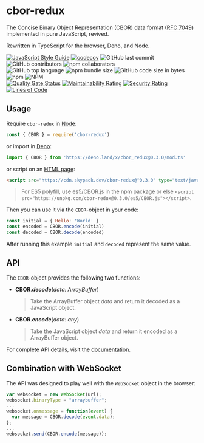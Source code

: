 # cbor-redux

The Concise Binary Object Representation (CBOR) data format ([RFC 7049](http://tools.ietf.org/html/rfc7049)) implemented in pure JavaScript, revived.

Rewritten in TypeScript for the browser, Deno, and Node.

[![JavaScript Style Guide](https://img.shields.io/badge/code_style-standard-brightgreen.svg)](https://github.com/standard/eslint-config-standard-with-typescript)
[![codecov](https://codecov.io/gh/aaronhuggins/cbor-redux/branch/master/graph/badge.svg)](https://codecov.io/gh/aaronhuggins/cbor-redux)
![GitHub last commit](https://img.shields.io/github/last-commit/aaronhuggins/cbor-redux)
![GitHub contributors](https://img.shields.io/github/contributors/aaronhuggins/cbor-redux)
![npm collaborators](https://img.shields.io/npm/collaborators/cbor-redux)<br />
![GitHub top language](https://img.shields.io/github/languages/top/aaronhuggins/cbor-redux)
![npm bundle size](https://img.shields.io/bundlephobia/min/cbor-redux)
![GitHub code size in bytes](https://img.shields.io/github/languages/code-size/aaronhuggins/cbor-redux)
![npm](https://img.shields.io/npm/dw/cbor-redux)
![NPM](https://img.shields.io/npm/l/cbor-redux)<br />
[![Quality Gate Status](https://sonarcloud.io/api/project_badges/measure?project=aaronhuggins_cbor-redux&metric=alert_status)](https://sonarcloud.io/dashboard?id=aaronhuggins_cbor-redux)
[![Maintainability Rating](https://sonarcloud.io/api/project_badges/measure?project=aaronhuggins_cbor-redux&metric=sqale_rating)](https://sonarcloud.io/dashboard?id=aaronhuggins_cbor-redux)
[![Security Rating](https://sonarcloud.io/api/project_badges/measure?project=aaronhuggins_cbor-redux&metric=security_rating)](https://sonarcloud.io/dashboard?id=aaronhuggins_cbor-redux)
[![Lines of Code](https://sonarcloud.io/api/project_badges/measure?project=aaronhuggins_cbor-redux&metric=ncloc)](https://sonarcloud.io/dashboard?id=aaronhuggins_cbor-redux)

## Usage

Require `cbor-redux` in [Node](https://www.npmjs.com/package/cbor-redux):
```javascript
const { CBOR } = require('cbor-redux')
```

or import in [Deno](https://deno.land/x/cbor_redux):
```javascript
import { CBOR } from 'https://deno.land/x/cbor_redux@0.3.0/mod.ts'
```

or script on an [HTML page](https://www.skypack.dev/npm/cbor-redux):
```html
<script src="https://cdn.skypack.dev/cbor-redux@^0.3.0" type="text/javascript"></script>
```
> For ES5 polyfill, use es5/CBOR.js in the npm package or else `<script src="https://unpkg.com/cbor-redux@0.3.0/es5/CBOR.js"></script>`.

Then you can use it via the `CBOR`-object in your code:

```javascript
const initial = { Hello: 'World' }
const encoded = CBOR.encode(initial)
const decoded = CBOR.decode(encoded)
```

After running this example `initial` and `decoded` represent the same value.

## API

The `CBOR`-object provides the following two functions:

- **CBOR**._**decode**_(_data: ArrayBuffer_)
  > Take the ArrayBuffer object _data_ and return it decoded as a JavaScript object.

- **CBOR**._**encode**_(_data: any_)
  > Take the JavaScript object _data_ and return it encoded as a ArrayBuffer object.

For complete API details, visit the [documentation](https://aaronhuggins.github.io/cbor-redux/).

## Combination with WebSocket

The API was designed to play well with the `WebSocket` object in the browser:

```javascript
var websocket = new WebSocket(url);
websocket.binaryType = "arraybuffer";
...
websocket.onmessage = function(event) {
  var message = CBOR.decode(event.data);
};
...
websocket.send(CBOR.encode(message));
```
